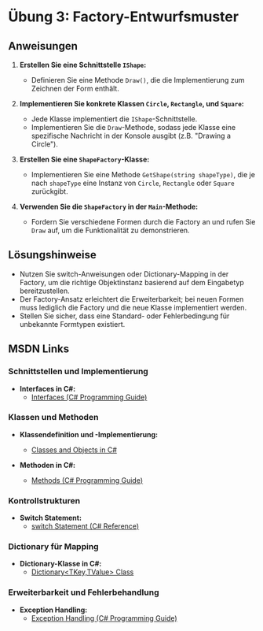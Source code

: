 # Übung 3: Factory-Entwurfsmuster

## Anweisungen

1. **Erstellen Sie eine Schnittstelle `IShape`:**
   - Definieren Sie eine Methode `Draw()`, die die Implementierung zum Zeichnen der Form enthält.

2. **Implementieren Sie konkrete Klassen `Circle`, `Rectangle`, und `Square`:**
   - Jede Klasse implementiert die `IShape`-Schnittstelle.
   - Implementieren Sie die `Draw`-Methode, sodass jede Klasse eine spezifische Nachricht in der Konsole ausgibt (z.B. "Drawing a Circle").

3. **Erstellen Sie eine `ShapeFactory`-Klasse:**
   - Implementieren Sie eine Methode `GetShape(string shapeType)`, die je nach `shapeType` eine Instanz von `Circle`, `Rectangle` oder `Square` zurückgibt.

4. **Verwenden Sie die `ShapeFactory` in der `Main`-Methode:**
   - Fordern Sie verschiedene Formen durch die Factory an und rufen Sie `Draw` auf, um die Funktionalität zu demonstrieren.

## Lösungshinweise

- Nutzen Sie switch-Anweisungen oder Dictionary-Mapping in der Factory, um die richtige Objektinstanz basierend auf dem Eingabetyp bereitzustellen.
- Der Factory-Ansatz erleichtert die Erweiterbarkeit; bei neuen Formen muss lediglich die Factory und die neue Klasse implementiert werden.
- Stellen Sie sicher, dass eine Standard- oder Fehlerbedingung für unbekannte Formtypen existiert.

## MSDN Links

### Schnittstellen und Implementierung

- **Interfaces in C#:**
  - [Interfaces (C# Programming Guide)](https://learn.microsoft.com/en-us/dotnet/csharp/programming-guide/interfaces/)

### Klassen und Methoden

- **Klassendefinition und -Implementierung:**
  - [Classes and Objects in C#](https://learn.microsoft.com/en-us/dotnet/csharp/programming-guide/classes-and-structs/classes)

- **Methoden in C#:**
  - [Methods (C# Programming Guide)](https://learn.microsoft.com/en-us/dotnet/csharp/programming-guide/classes-and-structs/methods)

### Kontrollstrukturen

- **Switch Statement:**
  - [switch Statement (C# Reference)](https://learn.microsoft.com/en-us/dotnet/csharp/language-reference/statements/select-statement)

### Dictionary für Mapping

- **Dictionary-Klasse in C#:**
  - [Dictionary<TKey,TValue> Class](https://learn.microsoft.com/en-us/dotnet/api/system.collections.generic.dictionary-2)

### Erweiterbarkeit und Fehlerbehandlung

- **Exception Handling:**
  - [Exception Handling (C# Programming Guide)](https://learn.microsoft.com/en-us/dotnet/csharp/programming-guide/exceptions/)